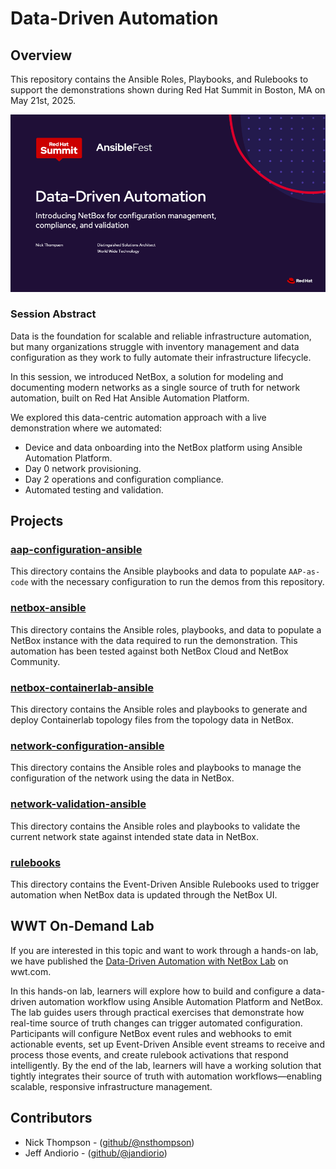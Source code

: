# Data-Driven Automation

## Overview

This repository contains the Ansible Roles, Playbooks, and Rulebooks to support the demonstrations shown during Red Hat Summit in Boston, MA on May 21st, 2025.

![Presentation Title Slide](assets/images/Data-Driven-Automation-Title-Slide.png)

### Session Abstract

Data is the foundation for scalable and reliable infrastructure automation, but many organizations struggle with inventory management and data configuration as they work to fully automate their infrastructure lifecycle.

In this session, we introduced NetBox, a solution for modeling and documenting modern networks as a single source of truth for network automation, built on Red Hat Ansible Automation Platform.

We explored this data-centric automation approach with a live demonstration where we automated:

* Device and data onboarding into the NetBox platform using Ansible Automation Platform.
* Day 0 network provisioning.
* Day 2 operations and configuration compliance.
* Automated testing and validation.

## Projects

### [aap-configuration-ansible](aap-configuration-ansible/)

This directory contains the Ansible playbooks and data to populate `AAP-as-code` with the necessary configuration to run the demos from this repository.

### [netbox-ansible](netbox-ansible/)

This directory contains the Ansible roles, playbooks, and data to populate a NetBox instance with the data required to run the demonstration.  This automation has been tested against both NetBox Cloud and NetBox Community.

### [netbox-containerlab-ansible](netbox-containerlab-ansible/)

This directory contains the Ansible roles and playbooks to generate and deploy Containerlab topology files from the topology data in NetBox.

### [network-configuration-ansible](network-configuration-ansible/)

This directory contains the Ansible roles and playbooks to manage the configuration of the network using the data in NetBox.

### [network-validation-ansible](network-validation-ansible/)

This directory contains the Ansible roles and playbooks to validate the current network state against intended state data in NetBox.

### [rulebooks](rulebooks/)

This directory contains the Event-Driven Ansible Rulebooks used to trigger automation when NetBox data is updated through the NetBox UI.

## WWT On-Demand Lab

If you are interested in this topic and want to work through a hands-on lab, we have published the [Data-Driven Automation with NetBox Lab](https://www.wwt.com/lab/data-driven-automation-with-netbox) on wwt.com.

In this hands-on lab, learners will explore how to build and configure a data-driven automation workflow using Ansible Automation Platform and NetBox. The lab guides users through practical exercises that demonstrate how real-time source of truth changes can trigger automated configuration. Participants will configure NetBox event rules and webhooks to emit actionable events, set up Event-Driven Ansible event streams to receive and process those events, and create rulebook activations that respond intelligently. By the end of the lab, learners will have a working solution that tightly integrates their source of truth with automation workflows—enabling scalable, responsive infrastructure management.

## Contributors

* Nick Thompson - ([github/@nsthompson](https://github.com/nsthompson))
* Jeff Andiorio - ([github/@jandiorio](https://github.com/jandiorio))
